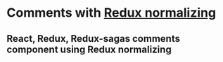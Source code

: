 # Comments with [ Redux normalizing ]( https://redux.js.org/recipes/structuring-reducers/normalizing-state-shape)
## React, Redux, Redux-sagas comments component using Redux normalizing
